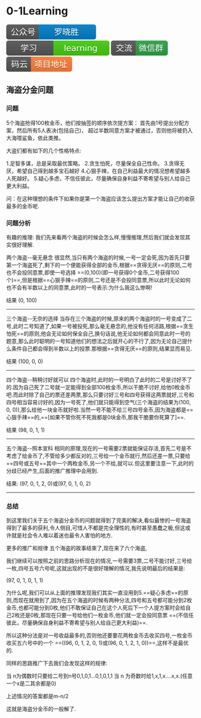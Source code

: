 # 0-1Learning

![alt text](../../static/common/svg/luoxiaosheng.svg "公众号")
![alt text](../../static/common/svg/luoxiaosheng_learning.svg "学习")
![alt text](../../static/common/svg/luoxiaosheng_wechat.svg "微信")
![alt text](../../static/common/svg/luoxiaosheng_gitee.svg "码云")

## 海盗分金问题

### 问题
5个海盗抢得100枚金币，他们按抽签的顺序依次提方案：
首先由1号提出分配方案，然后所有5人表决(包括自己)，
超过半数同意方案才被通过，否则他将被扔入大海喂鲨鱼，依此类推。


大盗们都有如下的几个性格特点:

1.足智多谋，总是采取最优策略。
2.贪生怕死，尽量保全自己性命。
3.贪得无厌，希望自己得到越多宝石越好
4.心狠手辣，在自己利益最大的情况想希望越多人死越好。
5.疑心多虑，不信任彼此，尽量确保自身利益不寄希望与别人给自己更大利益。

问：在这种理想的条件下如果你是第一个海盗应该怎么提出方案才能让自己的收获最多的金币呢.



### 问题分析

有趣的推理:
我们先来看两个海盗的时候会怎么样,慢慢推理,然后我们就会发现其实很好理解.

两个海盗--毫无悬念
很显然,当只有两个海盗的时候,一号一定会死,因为首先只要第一个海盗死了,剩下的一个便能获得全部的金币,根据==贪得无厌==的原则,二号也不会投同意票,即使一号选择
==(0,100)(即一号获得0个金币,二号获得100个)==,但是根据==心狠手辣==的原则,二号还是不会投同意票,所以此时无论如何也不会有半数以上的同意票,此时的一号表示:为什么我这么惨啊!

结果 (0, 100)

---

三个海盗--无奈的选择
当存在三个海盗的时候,原来的两个海盗时的一号变成了二号,此时二号知道了,如果一号被投死,那么毫无悬念的,他没有任何活路,根据==贪生怕死==的原则,他会无论如何保全自己,换句话说,他无论如何都会同意此时一号的题意,那么此时聪明的一号知道他们的想法之后就开心的不行了,因为无论自己提什么条件自己都会得到半数以上的投票.那根据==贪得无厌==的原则,结果显而易见.

结果 (100, 0, 0)

---

四个海盗--稍稍讨好就可以
四个海盗时,此时的一号明白了此时的二号是讨好不了的.因为自己死了二号就一定能得到全部100枚金币,所以干脆不讨好,给他0枚金币吧.而此时除了自己的票还差两票,那么只要讨好三号和四号获得这两票就好,三号和四号相当容易讨好的,因为一号死了,他们就只能得到空气(三个海盗的结果为(100, 0, 0)),那么给他一块金币就好啦.当然一号不能不给三号四号金币,因为海盗都是==心狠手辣==的,==[如果不管你死不死我都是0块金币,那我干脆要你死算了]==.

结果 (98, 0, 1, 1)

---

五个海盗--照本宣科
相同的原理,现在的一号需要2票就能保证存活,首先二号是不考虑了给金币了,不管给多少都反对的,三号给一个金币就行,然后还差一票,只要给==四号或五号==其中一个两枚金币,另一个不给,就可以.但这里要注意一下,此时的分歧已经产生,后面的推广推理中会用到.

结果: (97, 0, 1, 2, 0)或(97, 0, 1, 0, 2)

---


### 总结

到这里我们关于五个海盗分金币的问题就得到了完美的解决,看似最惨的一号海盗得到了最多的获利,令人侧目,可惜人不都是完全理性的,有时甚至愚蠢之极,但这或许就是社会令人难以着迷也最令人害怕的地方.

更多的推广和规律
五个海盗的故事结束了,现在来了六个海盗,

我们继续可以按照之前的思路分析现在的情况,一号需要3票,二号不能讨好,三号给一枚,四号五号六号呢,这就出现的不是很好理解的情况,我先说明最后的结果是:

(97, 0, 1, 0, 1, 1)

为什么呢,我们可以从上面的推理发现我们其实一直没用到5.==疑心多虑==的原则,而现在就用到了,因为在五个海盗的时候有两种分法,四号和五号都可能分到2枚金币,也都可能分到0枚,他们不敢保证自己在这个人死后下一个人提方案时会给自己2枚还是0枚,那现在只要一号给他们一枚金币,他们就一定会投同意票
==(不信任彼此，尽量确保自身利益不寄希望与别人给自己更大利益)==.

所以这种分法是对一号收益最多的,否则他还要要花两枚金币去收买四号,一枚金币收买五六号中的一个 ==((96, 0, 1, 2, 0, 1)或(96, 0, 1, 2, 1, 0))==,这样不是最优的.

同样的思路推广下去我们会发现这样的规律:

当 n为偶数时只要给二号到n号0,1,0,1...0,1,0,1,1
当 n 为奇数时给1,x,1,x....x,x.(任意一个x是二其余都是0)

上述情况的答案都是m-n/2

这就是海盗分金币的一般解了.
